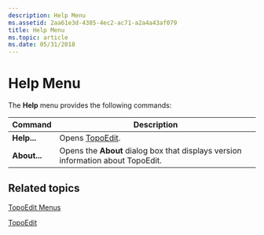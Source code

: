 ```yaml
---
description: Help Menu
ms.assetid: 2aa61e3d-4385-4ec2-ac71-a2a4a43af079
title: Help Menu
ms.topic: article
ms.date: 05/31/2018
---
```


# Help Menu

The **Help** menu provides the following commands:

| Command      | Description                                                                      |
|--------------|----------------------------------------------------------------------------------|
| **Help...**  | Opens [TopoEdit](topoedit.md).                                         |
| **About...** | Opens the **About** dialog box that displays version information about TopoEdit. |

## Related topics

[TopoEdit Menus](topoedit-menus.md)

[TopoEdit](topoedit.md)

